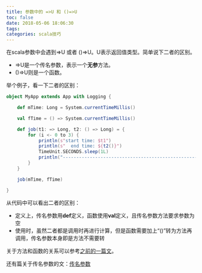 ```yaml
---
title: 参数中的 =>U 和 ()=>U
toc: false
date: 2018-05-06 18:06:30
tags:
categories: scala技巧
---
```


在scala参数中会遇到=>U 或者 ()=>U。U表示返回值类型。简单说下二者的区别。  

* =>U是一个传名参数，表示一个**无参**方法。  
* ()=>U则是一个函数。

举个例子，看一下二者的区别：
```scala
object MyApp extends App with Logging {

	def mTime: Long = System.currentTimeMillis()

	val fTime = () => System.currentTimeMillis()

	def job(t1: => Long, t2: () => Long) = {
		for (i <- 0 to 3) {
			println(s"start time: $t1")
			println(s"  end time: ${t2()}")
			TimeUnit.SECONDS.sleep(1L)
			println("------------------------------------------------------------")
		}
	}

	job(mTime, fTime)

}
```

从代码中可以看出二者的区别：

* 定义上，传名参数用**def**定义，函数使用**val**定义，且传名参数方法要求参数为空
* 使用时，虽然二者都是调用时再进行计算，但是函数需要加上“()”转为方法再调用，传名参数本身即是方法不需要转


关于方法和函数的关系可以参考[之前的一篇文](/wiki/20180501/a15-methodVsFunction/)。  

还有篇关于传名参数的文：[传名参数](/wiki/20180506/a18-callByName/)

